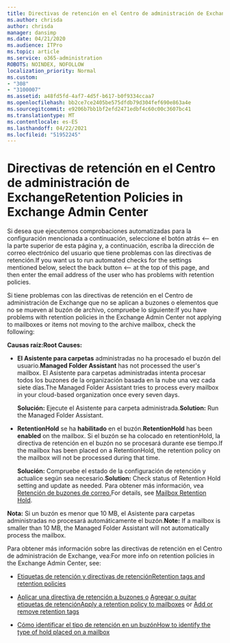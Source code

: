 ```yaml
---
title: Directivas de retención en el Centro de administración de Exchange que no funcionan
ms.author: chrisda
author: chrisda
manager: dansimp
ms.date: 04/21/2020
ms.audience: ITPro
ms.topic: article
ms.service: o365-administration
ROBOTS: NOINDEX, NOFOLLOW
localization_priority: Normal
ms.custom:
- "308"
- "3100007"
ms.assetid: a48fd5fd-4af7-4d5f-b617-b0f9334ccaa7
ms.openlocfilehash: bb2ce7ce2405be575dfdb79d304fef690e863a4e
ms.sourcegitcommit: e9206b7bb1bf2efd2471edbf4c60c00c3607bc41
ms.translationtype: MT
ms.contentlocale: es-ES
ms.lasthandoff: 04/22/2021
ms.locfileid: "51952245"
---
```

# <a name="retention-policies-in-exchange-admin-center"></a><span data-ttu-id="e0274-102">Directivas de retención en el Centro de administración de Exchange</span><span class="sxs-lookup"><span data-stu-id="e0274-102">Retention Policies in Exchange Admin Center</span></span>

<span data-ttu-id="e0274-103">Si desea que ejecutemos comprobaciones automatizadas para la configuración mencionada a continuación, seleccione el botón atrás <-- en la parte superior de esta página y, a continuación, escriba la dirección de correo electrónico del usuario que tiene problemas con las directivas de retención.</span><span class="sxs-lookup"><span data-stu-id="e0274-103">If you want us to run automated checks for the settings mentioned below, select the back button <-- at the top of this page, and then enter the email address of the user who has problems with retention policies.</span></span>

<span data-ttu-id="e0274-104">Si tiene problemas con las directivas de retención en el Centro de administración de Exchange que no se aplican a buzones o elementos que no se mueven al buzón de archivo, compruebe lo siguiente:</span><span class="sxs-lookup"><span data-stu-id="e0274-104">If you have problems with retention policies in the Exchange Admin Center not applying to mailboxes or items not moving to the archive mailbox, check the following:</span></span>

<span data-ttu-id="e0274-105">**Causas raíz:**</span><span class="sxs-lookup"><span data-stu-id="e0274-105">**Root Causes:**</span></span>

- <span data-ttu-id="e0274-106">**El Asistente para carpetas** administradas no ha procesado el buzón del usuario.</span><span class="sxs-lookup"><span data-stu-id="e0274-106">**Managed Folder Assistant** has not processed the user's mailbox.</span></span> <span data-ttu-id="e0274-107">El Asistente para carpetas administradas intenta procesar todos los buzones de la organización basada en la nube una vez cada siete días.</span><span class="sxs-lookup"><span data-stu-id="e0274-107">The Managed Folder Assistant tries to process every mailbox in your cloud-based organization once every seven days.</span></span>

  <span data-ttu-id="e0274-108">**Solución:** Ejecute el Asistente para carpeta administrada.</span><span class="sxs-lookup"><span data-stu-id="e0274-108">**Solution:** Run the Managed Folder Assistant.</span></span>

- <span data-ttu-id="e0274-109">**RetentionHold** se ha **habilitado** en el buzón.</span><span class="sxs-lookup"><span data-stu-id="e0274-109">**RetentionHold** has been **enabled** on the mailbox.</span></span> <span data-ttu-id="e0274-110">Si el buzón se ha colocado en retentionHold, la directiva de retención en el buzón no se procesará durante ese tiempo.</span><span class="sxs-lookup"><span data-stu-id="e0274-110">If the mailbox has been placed on a RetentionHold, the retention policy on the mailbox will not be processed during that time.</span></span>

  <span data-ttu-id="e0274-111">**Solución:** Compruebe el estado de la configuración de retención y actualice según sea necesario.</span><span class="sxs-lookup"><span data-stu-id="e0274-111">**Solution:** Check status of Retention Hold setting and update as needed.</span></span> <span data-ttu-id="e0274-112">Para obtener más información, vea [Retención de buzones de correo.](https://docs.microsoft.com/exchange/security-and-compliance/messaging-records-management/mailbox-retention-hold)</span><span class="sxs-lookup"><span data-stu-id="e0274-112">For details, see [Mailbox Retention Hold](https://docs.microsoft.com/exchange/security-and-compliance/messaging-records-management/mailbox-retention-hold).</span></span>
 
<span data-ttu-id="e0274-113">**Nota:** Si un buzón es menor que 10 MB, el Asistente para carpetas administradas no procesará automáticamente el buzón.</span><span class="sxs-lookup"><span data-stu-id="e0274-113">**Note:** If a mailbox is smaller than 10 MB, the Managed Folder Assistant will not automatically process the mailbox.</span></span>
 
<span data-ttu-id="e0274-114">Para obtener más información sobre las directivas de retención en el Centro de administración de Exchange, vea:</span><span class="sxs-lookup"><span data-stu-id="e0274-114">For more info on retention policies in the Exchange Admin Center, see:</span></span>

- [<span data-ttu-id="e0274-115">Etiquetas de retención y directivas de retención</span><span class="sxs-lookup"><span data-stu-id="e0274-115">Retention tags and retention policies</span></span>](https://docs.microsoft.com/exchange/security-and-compliance/messaging-records-management/retention-tags-and-policies)

- <span data-ttu-id="e0274-116">[Aplicar una directiva de retención a buzones o](https://docs.microsoft.com/exchange/security-and-compliance/messaging-records-management/apply-retention-policy) [Agregar o quitar etiquetas de retención](https://docs.microsoft.com/exchange/security-and-compliance/messaging-records-management/add-or-remove-retention-tags)</span><span class="sxs-lookup"><span data-stu-id="e0274-116">[Apply a retention policy to mailboxes](https://docs.microsoft.com/exchange/security-and-compliance/messaging-records-management/apply-retention-policy) or [Add or remove retention tags](https://docs.microsoft.com/exchange/security-and-compliance/messaging-records-management/add-or-remove-retention-tags)</span></span>

- [<span data-ttu-id="e0274-117">Cómo identificar el tipo de retención en un buzón</span><span class="sxs-lookup"><span data-stu-id="e0274-117">How to identify the type of hold placed on a mailbox</span></span>](https://docs.microsoft.com/microsoft-365/compliance/identify-a-hold-on-an-exchange-online-mailbox)
